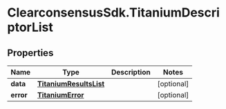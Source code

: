 # ClearconsensusSdk.TitaniumDescriptorList

## Properties

Name | Type | Description | Notes
------------ | ------------- | ------------- | -------------
**data** | [**TitaniumResultsList**](TitaniumResultsList.md) |  | [optional] 
**error** | [**TitaniumError**](TitaniumError.md) |  | [optional] 


